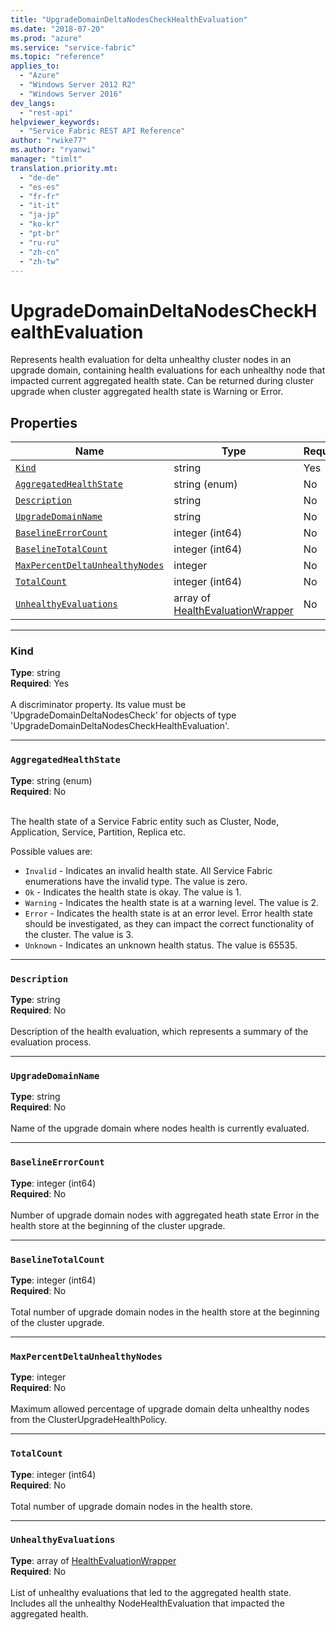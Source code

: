 ```yaml
---
title: "UpgradeDomainDeltaNodesCheckHealthEvaluation"
ms.date: "2018-07-20"
ms.prod: "azure"
ms.service: "service-fabric"
ms.topic: "reference"
applies_to: 
  - "Azure"
  - "Windows Server 2012 R2"
  - "Windows Server 2016"
dev_langs: 
  - "rest-api"
helpviewer_keywords: 
  - "Service Fabric REST API Reference"
author: "rwike77"
ms.author: "ryanwi"
manager: "timlt"
translation.priority.mt: 
  - "de-de"
  - "es-es"
  - "fr-fr"
  - "it-it"
  - "ja-jp"
  - "ko-kr"
  - "pt-br"
  - "ru-ru"
  - "zh-cn"
  - "zh-tw"
---
```

# UpgradeDomainDeltaNodesCheckHealthEvaluation

Represents health evaluation for delta unhealthy cluster nodes in an upgrade domain, containing health evaluations for each unhealthy node that impacted current aggregated health state.
Can be returned during cluster upgrade when cluster aggregated health state is Warning or Error.


## Properties
| Name | Type | Required |
| --- | --- | --- |
| [`Kind`](#kind) | string | Yes |
| [`AggregatedHealthState`](#aggregatedhealthstate) | string (enum) | No |
| [`Description`](#description) | string | No |
| [`UpgradeDomainName`](#upgradedomainname) | string | No |
| [`BaselineErrorCount`](#baselineerrorcount) | integer (int64) | No |
| [`BaselineTotalCount`](#baselinetotalcount) | integer (int64) | No |
| [`MaxPercentDeltaUnhealthyNodes`](#maxpercentdeltaunhealthynodes) | integer | No |
| [`TotalCount`](#totalcount) | integer (int64) | No |
| [`UnhealthyEvaluations`](#unhealthyevaluations) | array of [HealthEvaluationWrapper](sfclient-model-healthevaluationwrapper.md) | No |

____
### Kind
__Type__: string <br/>
__Required__: Yes <br/>
<br/>
A discriminator property. Its value must be 'UpgradeDomainDeltaNodesCheck' for objects of type 'UpgradeDomainDeltaNodesCheckHealthEvaluation'.

____
### `AggregatedHealthState`
__Type__: string (enum) <br/>
__Required__: No<br/>
<br/>


The health state of a Service Fabric entity such as Cluster, Node, Application, Service, Partition, Replica etc.

Possible values are: 

  - `Invalid` - Indicates an invalid health state. All Service Fabric enumerations have the invalid type. The value is zero.
  - `Ok` - Indicates the health state is okay. The value is 1.
  - `Warning` - Indicates the health state is at a warning level. The value is 2.
  - `Error` - Indicates the health state is at an error level. Error health state should be investigated, as they can impact the correct functionality of the cluster. The value is 3.
  - `Unknown` - Indicates an unknown health status. The value is 65535.



____
### `Description`
__Type__: string <br/>
__Required__: No<br/>
<br/>
Description of the health evaluation, which represents a summary of the evaluation process.

____
### `UpgradeDomainName`
__Type__: string <br/>
__Required__: No<br/>
<br/>
Name of the upgrade domain where nodes health is currently evaluated.

____
### `BaselineErrorCount`
__Type__: integer (int64) <br/>
__Required__: No<br/>
<br/>
Number of upgrade domain nodes with aggregated heath state Error in the health store at the beginning of the cluster upgrade.

____
### `BaselineTotalCount`
__Type__: integer (int64) <br/>
__Required__: No<br/>
<br/>
Total number of upgrade domain nodes in the health store at the beginning of the cluster upgrade.

____
### `MaxPercentDeltaUnhealthyNodes`
__Type__: integer <br/>
__Required__: No<br/>
<br/>
Maximum allowed percentage of upgrade domain delta unhealthy nodes from the ClusterUpgradeHealthPolicy.

____
### `TotalCount`
__Type__: integer (int64) <br/>
__Required__: No<br/>
<br/>
Total number of upgrade domain nodes in the health store.

____
### `UnhealthyEvaluations`
__Type__: array of [HealthEvaluationWrapper](sfclient-model-healthevaluationwrapper.md) <br/>
__Required__: No<br/>
<br/>
List of unhealthy evaluations that led to the aggregated health state. Includes all the unhealthy NodeHealthEvaluation that impacted the aggregated health.
